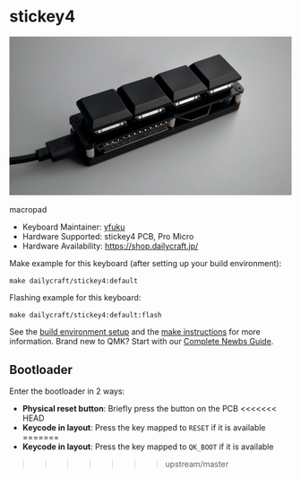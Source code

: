 # stickey4

![stickey4](https://raw.githubusercontent.com/yfuku/stickey4/main/images/stickey4.jpeg)

macropad

* Keyboard Maintainer: [yfuku](https://github.com/yfuku)
* Hardware Supported: stickey4 PCB, Pro Micro
* Hardware Availability: https://shop.dailycraft.jp/

Make example for this keyboard (after setting up your build environment):

    make dailycraft/stickey4:default

Flashing example for this keyboard:

    make dailycraft/stickey4:default:flash

See the [build environment setup](https://docs.qmk.fm/#/getting_started_build_tools) and the [make instructions](https://docs.qmk.fm/#/getting_started_make_guide) for more information. Brand new to QMK? Start with our [Complete Newbs Guide](https://docs.qmk.fm/#/newbs).

## Bootloader

Enter the bootloader in 2 ways:

* **Physical reset button**: Briefly press the button on the PCB
<<<<<<< HEAD
* **Keycode in layout**: Press the key mapped to `RESET` if it is available
=======
* **Keycode in layout**: Press the key mapped to `QK_BOOT` if it is available
>>>>>>> upstream/master
